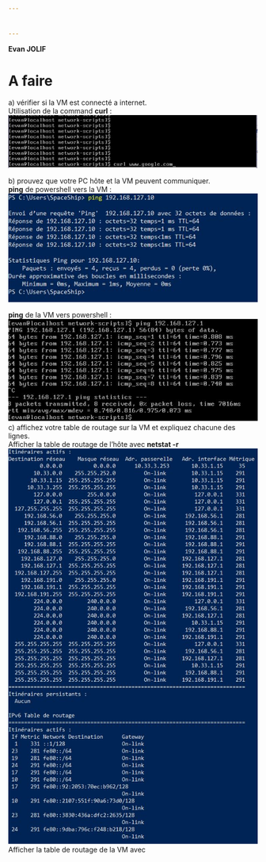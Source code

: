 ```yaml
---


---
```


<p><strong>Evan JOLIF</strong></p>
<h1 id="a-faire">A faire</h1>
<p>a) vérifier si la VM est connecté a internet.<br>
Utilisation de la command <strong>curl</strong> :<br>
<img src="https://github.com/Kaamainu/TP/blob/master/Capture1.JPG?raw=true" alt="alt tag"></p>
<p>b) prouvez que votre PC hôte et la VM peuvent communiquer.<br>
<strong>ping</strong> de powershell vers la VM :<br>
<img src="https://github.com/Kaamainu/TP/blob/master/pingH.JPG?raw=true" alt="alt tag"></p>
<p><strong>ping</strong> de la VM vers powershell :<br>
<img src="https://github.com/Kaamainu/TP/blob/master/pingVM.JPG?raw=true" alt="alt tag"><br>
c) affichez votre table de routage sur la VM et expliquez chacune des lignes.<br>
Afficher la table de routage de l’hôte avec <strong>netstat -r</strong><br>
<img src="https://github.com/Kaamainu/TP/blob/master/tablederoutageH.JPG?raw=true" alt="alt tag"><br>
Afficher la table de routage de la VM avec</p>

